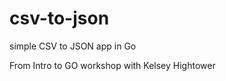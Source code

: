 csv-to-json
===========

simple CSV to JSON app in Go

From Intro to GO workshop with Kelsey Hightower
